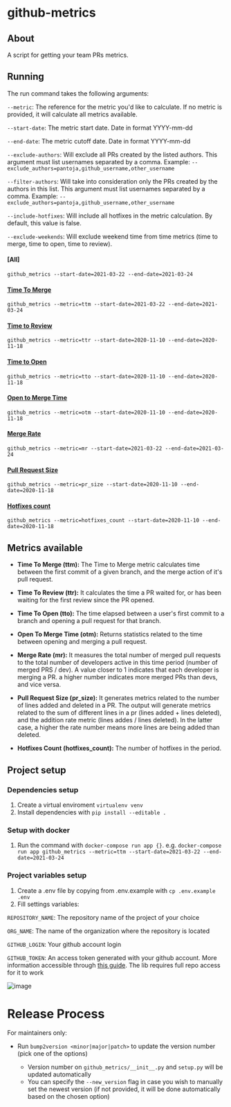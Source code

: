 # github-metrics

## About

A script for getting your team PRs metrics.

## Running

The run command takes the following arguments:

`--metric`: The reference for the metric you'd like to calculate. If no metric is provided, it will calculate all metrics available.

`--start-date`: The metric start date. Date in format YYYY-mm-dd

`--end-date`: The metric cutoff date. Date in format YYYY-mm-dd

`--exclude-authors`: Will exclude all PRs created by the listed authors. This argument must list usernames separated by a comma. Example: `--exclude_authors=pantoja,github_username,other_username`

`--filter-authors`: Will take into consideration only the PRs created by the authors in this list. This argument must list usernames separated by a comma. Example: `--exclude_authors=pantoja,github_username,other_username`

`--include-hotfixes`: Will include all hotfixes in the metric calculation. By default, this value is false.

`--exclude-weekends`: Will exclude weekend time from time metrics (time to merge, time to open, time to review).

#### [All]
`github_metrics --start-date=2021-03-22 --end-date=2021-03-24`

#### [Time To Merge](#ttm)
`github_metrics --metric=ttm --start-date=2021-03-22 --end-date=2021-03-24`

#### [Time to Review](#ttr)
`github_metrics --metric=ttr --start-date=2020-11-10 --end-date=2020-11-18`

#### [Time to Open](#tto)
`github_metrics --metric=tto --start-date=2020-11-10 --end-date=2020-11-18`

#### [Open to Merge Time](#otm)
`github_metrics --metric=otm --start-date=2020-11-10 --end-date=2020-11-18`

#### [Merge Rate](#mr)
`github_metrics --metric=mr --start-date=2021-03-22 --end-date=2021-03-24`

#### [Pull Request Size](#pr-size)
`github_metrics --metric=pr_size --start-date=2020-11-10 --end-date=2020-11-18`

#### [Hotfixes count](#hotfixes-count)
`github_metrics --metric=hotfixes_count --start-date=2020-11-10 --end-date=2020-11-18`

## Metrics available
- <b id="ttm">Time To Merge (ttm):</b>
The Time to Merge metric calculates time between the first commit of a given branch, and the merge action of it's pull request.

- <b id="ttr">Time To Review (ttr):</b>
It calculates the time a PR waited for, or has been waiting for the first review since the PR opened.

- <b id="tto">Time To Open (tto):</b>
The time elapsed between a user's first commit to a branch and opening a pull request for that branch.

- <b id="tto">Open To Merge Time (otm):</b>
Returns statistics related to the time between opening and merging a pull request.

- <b id="mr">Merge Rate (mr):</b>
It measures the total number of merged pull requests to the total number of developers active in this time period (number of merged PRS / dev). A value closer to 1 indicates that each developer is merging a PR. a higher number indicates more merged PRs than devs, and vice versa.

- <b id="pr-size">Pull Request Size (pr_size):</b>
It generates metrics related to the number of lines added and deleted in a PR. The output will generate metrics related to the sum of different lines in a pr (lines added + lines deleted), and the addition rate metric (lines addes / lines deleted). In the latter case, a higher the rate number means more lines are being added than deleted.

- <b id="hotfixes-count">Hotfixes Count (hotfixes_count):</b>
The number of hotfixes in the period.

## Project setup

### Dependencies setup
1. Create a virtual enviroment `virtualenv venv`
2. Install dependencies with `pip install --editable .`

### Setup with docker
1. Run the command with `docker-compose run app {}`. e.g. `docker-compose run app github_metrics --metric=ttm --start-date=2021-03-22 --end-date=2021-03-24`

### Project variables setup
1. Create a .env file by copying from .env.example with `cp .env.example .env`
2.  Fill settings variables:

`REPOSITORY_NAME`: The repository name of the project of your choice 

`ORG_NAME`: The name of the organization where the repository is located

`GITHUB_LOGIN`: Your github account login

`GITHUB_TOKEN`: An access token generated with your github account.  More information accessible through [this guide](https://docs.github.com/en/github/authenticating-to-github/creating-a-personal-access-token). The lib requires full repo access for it to work

![image](https://user-images.githubusercontent.com/38823219/117503308-27d1ab80-af57-11eb-845c-a8640cfe023d.png)


Release Process
===============

For maintainers only:

- Run ``bump2version <minor|major|patch>`` to update the version number (pick one of the options)

    - Version number on ``github_metrics/__init__.py`` and ``setup.py`` will be updated automatically
    - You can specify the ``--new_version`` flag in case you wish to manually set the newest version (if not provided, it will be done automatically based on the chosen option)
